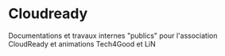# Cloudready
Documentations et travaux internes "publics" pour l'association CloudReady et animations Tech4Good et LiN
